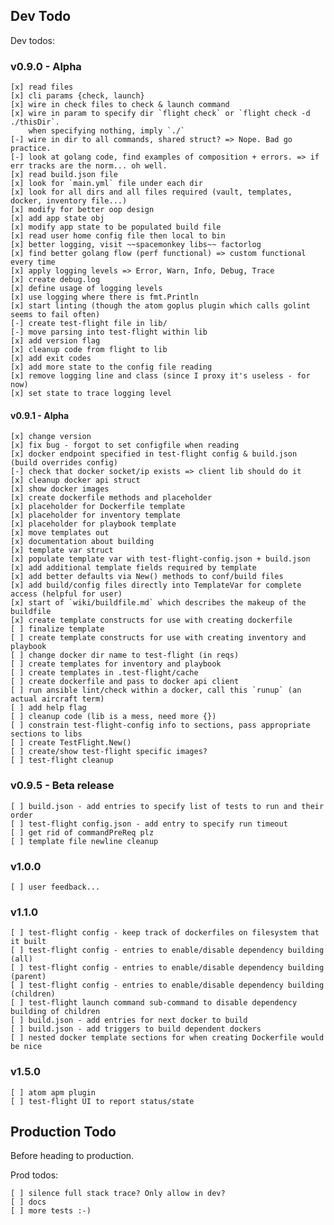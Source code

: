## Dev Todo

Dev todos:

### v0.9.0 - Alpha

    [x] read files
    [x] cli params {check, launch}
    [x] wire in check files to check & launch command
    [x] wire in param to specify dir `flight check` or `flight check -d ./thisDir`.
        when specifying nothing, imply `./`
    [-] wire in dir to all commands, shared struct? => Nope. Bad go practice.
    [-] look at golang code, find examples of composition + errors. => if err tracks are the norm... oh well.
    [x] read build.json file
    [x] look for `main.yml` file under each dir
    [x] look for all dirs and all files required (vault, templates, docker, inventory file...)
    [x] modify for better oop design
    [x] add app state obj
    [x] modify app state to be populated build file
    [x] read user home config file then local to bin
    [x] better logging, visit ~~spacemonkey libs~~ factorlog
    [x] find better golang flow (perf functional) => custom functional every time
    [x] apply logging levels => Error, Warn, Info, Debug, Trace
    [x] create debug.log
    [x] define usage of logging levels
    [x] use logging where there is fmt.Println
    [x] start linting (though the atom goplus plugin which calls golint seems to fail often)
    [-] create test-flight file in lib/
    [-] move parsing into test-flight within lib
    [x] add version flag
    [x] cleanup code from flight to lib
    [x] add exit codes
    [x] add more state to the config file reading
    [x] remove logging line and class (since I proxy it's useless - for now)
    [x] set state to trace logging level

#### v0.9.1 - Alpha

    [x] change version
    [x] fix bug - forgot to set configfile when reading
    [x] docker endpoint specified in test-flight config & build.json (build overrides config)
    [-] check that docker socket/ip exists => client lib should do it
    [x] cleanup docker api struct
    [x] show docker images
    [x] create dockerfile methods and placeholder
    [x] placeholder for Dockerfile template
    [x] placeholder for inventory template
    [x] placeholder for playbook template
    [x] move templates out
    [x] documentation about building
    [x] template var struct
    [x] populate template var with test-flight-config.json + build.json
    [x] add additional template fields required by template
    [x] add better defaults via New() methods to conf/build files
    [x] add build/config files directly into TemplateVar for complete access (helpful for user)
    [x] start of `wiki/buildfile.md` which describes the makeup of the buildfile
    [x] create template constructs for use with creating dockerfile
    [ ] finalize template
    [ ] create template constructs for use with creating inventory and playbook
    [ ] change docker dir name to test-flight (in reqs)
    [ ] create templates for inventory and playbook
    [ ] create templates in .test-flight/cache
    [ ] create dockerfile and pass to docker api client
    [ ] run ansible lint/check within a docker, call this `runup` (an actual aircraft term)
    [ ] add help flag
    [ ] cleanup code (lib is a mess, need more {})
    [ ] constrain test-flight-config info to sections, pass appropriate sections to libs
    [ ] create TestFlight.New()
    [ ] create/show test-flight specific images?
    [ ] test-flight cleanup

### v0.9.5 - Beta release

    [ ] build.json - add entries to specify list of tests to run and their order
    [ ] test-flight config.json - add entry to specify run timeout
    [ ] get rid of commandPreReq plz
    [ ] template file newline cleanup

### v1.0.0

    [ ] user feedback...

### v1.1.0

    [ ] test-flight config - keep track of dockerfiles on filesystem that it built
    [ ] test-flight config - entries to enable/disable dependency building (all)
    [ ] test-flight config - entries to enable/disable dependency building (parent)
    [ ] test-flight config - entries to enable/disable dependency building (children)
    [ ] test-flight launch command sub-command to disable dependency building of children
    [ ] build.json - add entries for next docker to build
    [ ] build.json - add triggers to build dependent dockers
    [ ] nested docker template sections for when creating Dockerfile would be nice

### v1.5.0

    [ ] atom apm plugin
    [ ] test-flight UI to report status/state

## Production Todo

Before heading to production.

Prod todos:

    [ ] silence full stack trace? Only allow in dev?
    [ ] docs
    [ ] more tests :-)
